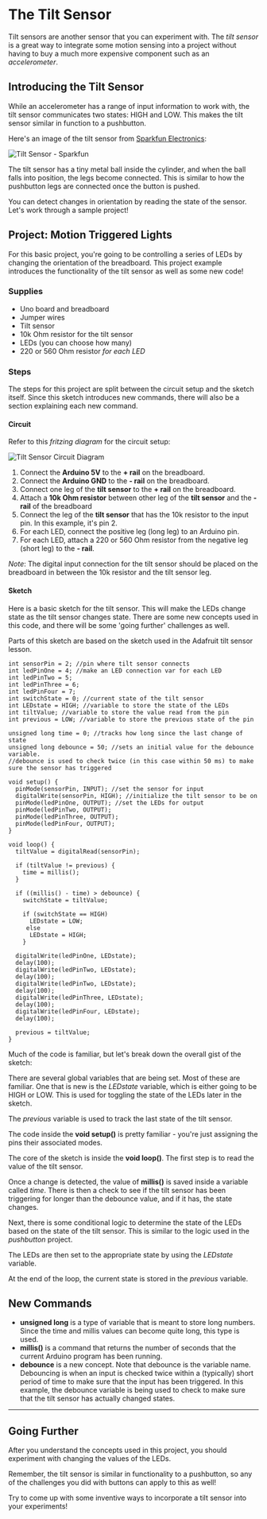 # The Tilt Sensor
Tilt sensors are another sensor that you can experiment with. The _tilt sensor_ is a great way to integrate some motion sensing into a project without having to buy a much more expensive component such as an _accelerometer_.

## Introducing the Tilt Sensor
While an accelerometer has a range of input information to work with, the tilt sensor communicates two states: HIGH and LOW. This makes the tilt sensor similar in function to a pushbutton.

Here's an image of the tilt sensor from [Sparkfun Electronics](http://www.sparkfun.com):

![Tilt Sensor - Sparkfun](https://cdn.sparkfun.com//assets/parts/4/6/8/5/10289-01.jpg)

The tilt sensor has a tiny metal ball inside the cylinder, and when the ball falls into position, the legs become connected. This is similar to how the pushbutton legs are connected once the button is pushed.

You can detect changes in orientation by reading the state of the sensor. Let's work through a sample project!

## Project: Motion Triggered Lights
For this basic project, you're going to be controlling a series of LEDs by changing the orientation of the breadboard. This project example introduces the functionality of the tilt sensor as well as some new code!

### Supplies
- Uno board and breadboard
- Jumper wires
- Tilt sensor
- 10k Ohm resistor for the tilt sensor
- LEDs (you can choose how many)
- 220 or 560 Ohm resistor _for each LED_

### Steps
The steps for this project are split between the circuit setup and the sketch itself. Since this sketch introduces new commands, there will also be a section explaining each new command.

#### Circuit
Refer to this _fritzing diagram_ for the circuit setup:

![Tilt Sensor Circuit Diagram](http://dhf-website.s3.amazonaws.com/images/ArdExp-tiltLights_bb.png)

1. Connect the **Arduino 5V** to the **+ rail** on the breadboard.
2. Connect the **Arduino GND** to the **- rail** on the breadboard.
3. Connect one leg of the **tilt sensor** to the **+ rail** on the breadboard.
4. Attach a **10k Ohm resistor** between other leg of the **tilt sensor** and the **- rail** of the breadboard
5. Connect the leg of the **tilt sensor** that has the 10k resistor to the input pin. In this example, it's pin 2.
6. For each LED, connect the positive leg (long leg) to an Arduino pin.
7. For each LED, attach a 220 or 560 Ohm resistor from the negative leg (short leg) to the **- rail**.

_Note_: The digital input connection for the tilt sensor should be placed on the breadboard in between the 10k resistor and the tilt sensor leg.

#### Sketch

Here is a basic sketch for the tilt sensor. This will make the LEDs change state as the tilt sensor changes state. There are some new concepts used in this code, and there will be some 'going further' challenges as well.

Parts of this sketch are based on the sketch used in the Adafruit tilt sensor lesson.

```arduino
int sensorPin = 2; //pin where tilt sensor connects
int ledPinOne = 4; //make an LED connection var for each LED
int ledPinTwo = 5;
int ledPinThree = 6;
int ledPinFour = 7;
int switchState = 0; //current state of the tilt sensor
int LEDstate = HIGH; //variable to store the state of the LEDs
int tiltValue; //variable to store the value read from the pin
int previous = LOW; //variable to store the previous state of the pin

unsigned long time = 0; //tracks how long since the last change of state
unsigned long debounce = 50; //sets an initial value for the debounce variable.
//debounce is used to check twice (in this case within 50 ms) to make sure the sensor has triggered

void setup() {
  pinMode(sensorPin, INPUT); //set the sensor for input
  digitalWrite(sensorPin, HIGH); //initialize the tilt sensor to be on
  pinMode(ledPinOne, OUTPUT); //set the LEDs for output
  pinMode(ledPinTwo, OUTPUT);
  pinMode(ledPinThree, OUTPUT);
  pinMode(ledPinFour, OUTPUT);
}

void loop() {
  tiltValue = digitalRead(sensorPin);

  if (tiltValue != previous) {
    time = millis();
  }

  if ((millis() - time) > debounce) {
    switchState = tiltValue;

    if (switchState == HIGH)
      LEDstate = LOW;
     else
      LEDstate = HIGH;
    }

  digitalWrite(ledPinOne, LEDstate);
  delay(100);
  digitalWrite(ledPinTwo, LEDstate);
  delay(100);
  digitalWrite(ledPinTwo, LEDstate);
  delay(100);
  digitalWrite(ledPinThree, LEDstate);
  delay(100);
  digitalWrite(ledPinFour, LEDstate);
  delay(100);

  previous = tiltValue;
}
```
Much of the code is familiar, but let's break down the overall gist of the sketch:

There are several global variables that are being set. Most of these are familiar. One that is new is the _LEDstate_ variable, which is either going to be HIGH or LOW. This is used for toggling the state of the LEDs later in the sketch.

The _previous_ variable is used to track the last state of the tilt sensor.

The code inside the **void setup()** is pretty familiar - you're just assigning the pins their associated modes.

The core of the sketch is inside the **void loop()**. The first step is to read the value of the tilt sensor.

Once a change is detected, the value of **millis()** is saved inside a variable called _time_. There is then a check to see if the tilt sensor has been triggering for longer than the debounce value, and if it has, the state changes.

Next, there is some conditional logic to determine the state of the LEDs based on the state of the tilt sensor. This is similar to the logic used in the _pushbutton_ project.

The LEDs are then set to the appropriate state by using the _LEDstate_ variable.

At the end of the loop, the current state is stored in the _previous_ variable.

## New Commands
- **unsigned long** is a type of variable that is meant to store long numbers. Since the time and millis values can become quite long, this type is used.
- **millis()** is a command that returns the number of seconds that the current Arduino program has been running.
- **debounce** is a new concept. Note that debounce is the variable name. Debouncing is when an input is checked twice within a (typically) short period of time to make sure that the input has been triggered. In this example, the debounce variable is being used to check to make sure that the tilt sensor has actually changed states.

---

## Going Further
After you understand the concepts used in this project, you should experiment with changing the values of the LEDs.

Remember, the tilt sensor is similar in functionality to a pushbutton, so any of the challenges you did with buttons can apply to this as well!

Try to come up with some inventive ways to incorporate a tilt sensor into your experiments!
